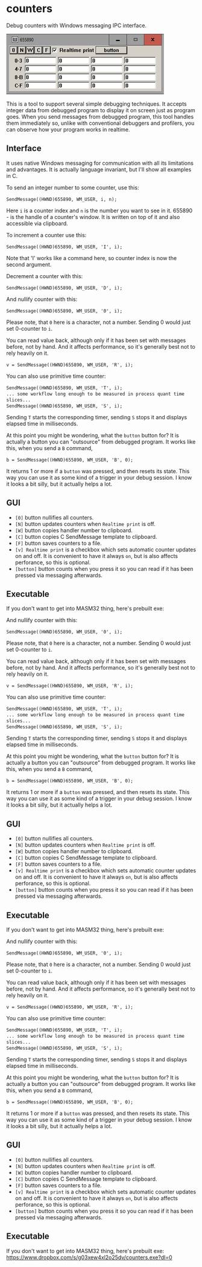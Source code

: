 # counters
Debug counters with Windows messaging IPC interface.

![screenshot](/screenshot.png "GUI")

This is a tool to support several simple debugging techniques. It accepts integer data from debugged program to display it on screen just as program goes. When you send messages from debugged program, this tool handles them immediately so, unlike with conventional debuggers and profilers, you can observe how your program works in realtime.

## Interface

It uses native Windows messaging for communication with all its limitations and advantages. It is actually language invariant, but I'll show all examples in C.

To send an integer number to some counter, use this:

    SendMessage((HWND)655890, WM_USER, i, n);

Here `i` is a counter index and `n` is the number you want to see in it. 655890 - is the handle of a counter's window. It is written on top of it and also accessible via clipboard.

To increment a counter use this:

    SendMessage((HWND)655890, WM_USER, 'I', i);

Note that 'I' works like a command here, so counter index is now the second argument.

Decrement a counter with this:

    SendMessage((HWND)655890, WM_USER, 'D', i);

And nullify counter with this:

    SendMessage((HWND)655890, WM_USER, '0', i);
    
Please note, that `0` here is a character, not a number. Sending 0 would just set 0-counter to `i`.

You can read value back, although only if it has been set with messages before, not by hand. And it affects performance, so it's generally best not to rely heavily on it.

    v = SendMessage((HWND)655890, WM_USER, 'R', i);

You can also use primitive time counter:

    SendMessage((HWND)655890, WM_USER, 'T', i);
    ... some workflow long enough to be measured in process quant time slices...
    SendMessage((HWND)655890, WM_USER, 'S', i);

Sending `T` starts the corresponding timer, sending `S` stops it and displays elapsed time in milliseconds. 

At this point you might be wondering, what the `button` button for? It is actually a button you can "outsource" from debugged program. It works like this, when you send a `B` command,

    b = SendMessage((HWND)655890, WM_USER, 'B', 0);

It returns 1 or more if a `button` was pressed, and then resets its state. This way you can use it as some kind of a trigger in your debug session. I know it looks a bit silly, but it actually helps a lot.

## GUI

* `[0]` button nullifies all counters.
* `[N]` button updates counters when `Realtime print` is off.
* `[W]` button copies handler number to clipboard.
* `[C]` button copies C SendMessage template to clipboard.
* `[F]` button saves counters to a file.
* `[v] Realtime print` is a checkbox which sets automatic counter updates on and off. It is convenient to have it always `on`, but is also affects perforance, so this is optional.
* `[button]` button counts when you press it so you can read if it has been pressed via messaging afterwards.

## Executable

If you don't want to get into MASM32 thing, here's prebuilt exe: 

And nullify counter with this:

    SendMessage((HWND)655890, WM_USER, '0', i);
    
Please note, that `0` here is a character, not a number. Sending 0 would just set 0-counter to `i`.

You can read value back, although only if it has been set with messages before, not by hand. And it affects performance, so it's generally best not to rely heavily on it.

    v = SendMessage((HWND)655890, WM_USER, 'R', i);

You can also use primitive time counter:

    SendMessage((HWND)655890, WM_USER, 'T', i);
    ... some workflow long enough to be measured in process quant time slices...
    SendMessage((HWND)655890, WM_USER, 'S', i);

Sending `T` starts the corresponding timer, sending `S` stops it and displays elapsed time in milliseconds. 

At this point you might be wondering, what the `button` button for? It is actually a button you can "outsource" from debugged program. It works like this, when you send a `B` command,

    b = SendMessage((HWND)655890, WM_USER, 'B', 0);

It returns 1 or more if a `button` was pressed, and then resets its state. This way you can use it as some kind of a trigger in your debug session. I know it looks a bit silly, but it actually helps a lot.

## GUI

* `[0]` button nullifies all counters.
* `[N]` button updates counters when `Realtime print` is off.
* `[W]` button copies handler number to clipboard.
* `[C]` button copies C SendMessage template to clipboard.
* `[F]` button saves counters to a file.
* `[v] Realtime print` is a checkbox which sets automatic counter updates on and off. It is convenient to have it always `on`, but is also affects perforance, so this is optional.
* `[button]` button counts when you press it so you can read if it has been pressed via messaging afterwards.

## Executable

If you don't want to get into MASM32 thing, here's prebuilt exe: 

And nullify counter with this:

    SendMessage((HWND)655890, WM_USER, '0', i);
    
Please note, that `0` here is a character, not a number. Sending 0 would just set 0-counter to `i`.

You can read value back, although only if it has been set with messages before, not by hand. And it affects performance, so it's generally best not to rely heavily on it.

    v = SendMessage((HWND)655890, WM_USER, 'R', i);

You can also use primitive time counter:

    SendMessage((HWND)655890, WM_USER, 'T', i);
    ... some workflow long enough to be measured in process quant time slices...
    SendMessage((HWND)655890, WM_USER, 'S', i);

Sending `T` starts the corresponding timer, sending `S` stops it and displays elapsed time in milliseconds. 

At this point you might be wondering, what the `button` button for? It is actually a button you can "outsource" from debugged program. It works like this, when you send a `B` command,

    b = SendMessage((HWND)655890, WM_USER, 'B', 0);

It returns 1 or more if a `button` was pressed, and then resets its state. This way you can use it as some kind of a trigger in your debug session. I know it looks a bit silly, but it actually helps a lot.

## GUI

* `[0]` button nullifies all counters.
* `[N]` button updates counters when `Realtime print` is off.
* `[W]` button copies handler number to clipboard.
* `[C]` button copies C SendMessage template to clipboard.
* `[F]` button saves counters to a file.
* `[v] Realtime print` is a checkbox which sets automatic counter updates on and off. It is convenient to have it always `on`, but is also affects perforance, so this is optional.
* `[button]` button counts when you press it so you can read if it has been pressed via messaging afterwards.

## Executable

If you don't want to get into MASM32 thing, here's prebuilt exe: https://www.dropbox.com/s/g03xew4xl2o25dv/counters.exe?dl=0 
